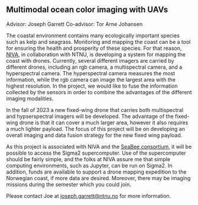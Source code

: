 Multimodal ocean color imaging with UAVs
--
Advisor: Joseph Garrett
Co-advisor: Tor Arne Johansen

The coastal environment contains many ecologically important species such as kelp and seagrass. Monitoring and mapping the coast can be a tool for ensuring the health and prosperity of these species. For that reason, [NIVA](https://www.niva.no/), in collaboration with NTNU, is developing a system for mapping the coast with drones. Currently, several different imagers are carried by different drones, including an rgb camera, a multispectral camera, and a hyperspectral camera. The hyperspectral camera measures the most information, while the rgb camera can image the largest area with the highest resolution. In the project, we would like to fuse the information collected by the sensors in order to combine the advantages of the different imaging modalities. 

In the fall of 2023 a new fixed-wing drone that carries both multispectral and hypserspectral imagers will be developed. The advantage of the fixed-wing drone is that it can cover a much larger area, however it also requires a much lighter payload. The focus of this project will be on developing an overall imaging and data fusion strategy for the new fixed wing payload. 

As this project is associated with NIVA and the [SeaBee consortium](https://seabee.no/), it will be possible to access the Sigma2 supercomputer. Use of the supercomputer should be fairly simple, and the folks at NIVA assure me that simple computing environments, such as Jupyter, can be run on Sigma2. In addition, funds are available to support a drone mapping expedition to the Norwegian coast, if more data are desired. Moreover, there may be imaging missions during the semester which you could join. 

Please contact Joe at joseph.garrett@ntnu.no for more information. 
